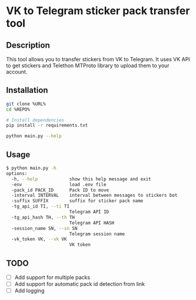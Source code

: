 
# VK to Telegram sticker pack transfer tool

## Description

This tool allows you to transfer stickers from VK to Telegram. It uses VK API to get stickers and Telethon MTProto library to upload them to your account.

## Installation

```bash
git clone %URL%
cd %REPO%

# Install dependencies
pip install -r requirements.txt

python main.py --help
```

## Usage
```bash
$ python main.py -h
options:
  -h, --help            show this help message and exit
  -env                  load .env file
  -pack_id PACK_ID      Pack ID to move
  -interval INTERVAL    interval between messages to stickers bot
  -suffix SUFFIX        suffix for sticker pack name
  -tg_api_id TI, --ti TI
                        Telegram API ID
  -tg_api_hash TH, --th TH
                        Telegram API HASH
  -session_name SN, --sn SN
                        Telegram session name
  -vk_token VK, --vk VK
                        VK token

```


## TODO
- [ ] Add support for multiple packs
- [ ] Add support for automatic pack id detection from link
- [ ] Add logging